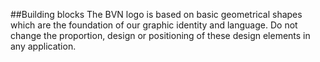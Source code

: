 <section id="logo-page-building-blocks">
</section>

##Building blocks
The BVN logo is based on basic geometrical shapes which are the foundation of our graphic identity and language.
Do not change the proportion, design or positioning of these design elements in any application.
